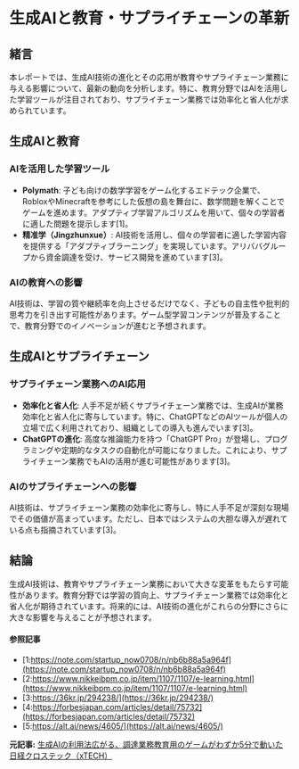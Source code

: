 # 生成AIと教育・サプライチェーンの革新

## 緒言

本レポートでは、生成AI技術の進化とその応用が教育やサプライチェーン業務に与える影響について、最新の動向を分析します。特に、教育分野ではAIを活用した学習ツールが注目されており、サプライチェーン業務では効率化と省人化が求められています。

## 生成AIと教育

### AIを活用した学習ツール

- **Polymath**: 子ども向けの数学学習をゲーム化するエドテック企業で、RobloxやMinecraftを参考にした仮想の島を舞台に、数学問題を解くことでゲームを進めます。アダプティブ学習アルゴリズムを用いて、個々の学習者に適した問題を提示します[1]。
- **精准学（Jingzhunxue）**: AI技術を活用し、個々の学習者に適した学習内容を提供する「アダプティブラーニング」を実現しています。アリババグループから資金調達を受け、サービス開発を進めています[3]。

### AIの教育への影響

AI技術は、学習の質や継続率を向上させるだけでなく、子どもの自主性や批判的思考力を引き出す可能性があります。ゲーム型学習コンテンツが普及することで、教育分野でのイノベーションが進むと予想されます。

## 生成AIとサプライチェーン

### サプライチェーン業務へのAI応用

- **効率化と省人化**: 人手不足が続くサプライチェーン業務では、生成AIが業務効率化と省人化に寄与しています。特に、ChatGPTなどのAIツールが個人の立場で広く利用されており、組織としての導入も進んでいます[3]。
- **ChatGPTの進化**: 高度な推論能力を持つ「ChatGPT Pro」が登場し、プログラミングや定期的なタスクの自動化が可能になりました。これにより、サプライチェーン業務でもAIの活用が進む可能性があります[3]。

### AIのサプライチェーンへの影響

AI技術は、サプライチェーン業務の効率化に寄与し、特に人手不足が深刻な現場でその価値が高まっています。ただし、日本ではシステムの大胆な導入が遅れている点も指摘されています[3]。

## 結論

生成AI技術は、教育やサプライチェーン業務において大きな変革をもたらす可能性があります。教育分野では学習の質向上、サプライチェーン業務では効率化と省人化が期待されています。将来的には、AI技術の進化がこれらの分野にさらに大きな影響を与えることが予想されます。

#### 参照記事
- [1:https://note.com/startup_now0708/n/nb6b88a5a964f](https://note.com/startup_now0708/n/nb6b88a5a964f)
- [2:https://www.nikkeibpm.co.jp/item/1107/1107/e-learning.html](https://www.nikkeibpm.co.jp/item/1107/1107/e-learning.html)
- [3:https://36kr.jp/294238/](https://36kr.jp/294238/)
- [4:https://forbesjapan.com/articles/detail/75732](https://forbesjapan.com/articles/detail/75732)
- [5:https://alt.ai/news/4605/](https://alt.ai/news/4605/)


**元記事:** [生成AIの利用法広がる、調達業務教育用のゲームがわずか5分で動いた 日経クロステック（xTECH）](https://xtech.nikkei.com/atcl/nxt/column/18/01268/00124/)